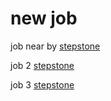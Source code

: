 # new job

job near by [stepstone](https://www.stepstone.de/cmp/de/Wurth-Elektronik-eiSos-GmbH-Co-KG-75178/jobs.html)


job 2 [stepstone](https://www.stepstone.de/stellenangebote--Entwicklungsingenieur-mwd-Design-Data-Analyst-Crailsheim-Voith-Group--7798870-inline.html?rltr=2_2_25_seorl_m_0_0_0_0_0_0)


job 3 [stepstone](https://www.stepstone.de/cmp/de/Ingram-Micro-Distribution-GmbH-19593/jobs.html)


